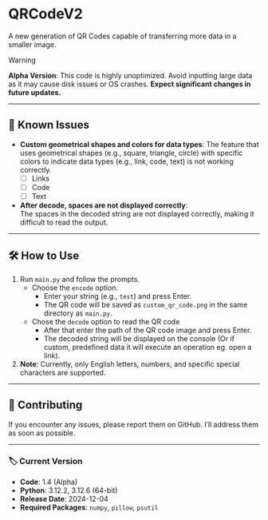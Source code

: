 # QRCodeV2
A new generation of QR Codes capable of transferring more data in a smaller image.

> [!WARNING]
> **Alpha Version**: This code is highly unoptimized. Avoid inputting large data as it may cause disk issues or OS crashes. **Expect significant changes in future updates.**

---

## 🚩 Known Issues
- **Custom geometrical shapes and colors for data types**: 
  The feature that uses geometrical shapes (e.g., square, triangle, circle) with specific colors to indicate data types (e.g., link, code, text) is not working correctly.
  - [ ] Links
  - [ ] Code
  - [ ] Text

- **After decode, spaces are not displayed correctly**:  
  The spaces in the decoded string are not displayed correctly, making it difficult to read the output.

---

## 🛠️ How to Use
1. Run `main.py` and follow the prompts.
   - Choose the `encode` option.
     - Enter your string (e.g., `test`) and press Enter.
     - The QR code will be saved as `custom_qr_code.png` in the same directory as `main.py`.
   - Chose the `decode` option to read the QR code
     - After that enter the path of the QR code image and press Enter.
     - The decoded string will be displayed on the console (Or if custom, predefined data it will execute an operation eg. open a link).
2. **Note**: Currently, only English letters, numbers, and specific special characters are supported.

---

## 🤝 Contributing
If you encounter any issues, please report them on GitHub. I’ll address them as soon as possible.

---

### 🏷️ Current Version
- **Code**: 1.4 (Alpha)
- **Python**: 3.12.2, 3.12.6 (64-bit)
- **Release Date**: 2024-12-04
- **Required Packages**: `numpy`, `pillow`, `psutil`
